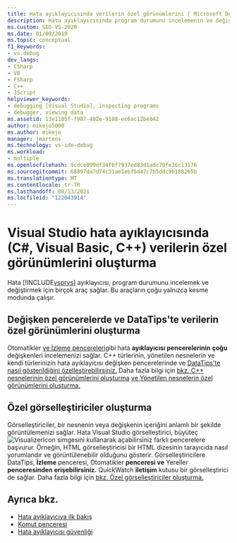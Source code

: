```yaml
---
title: Hata ayıklayıcısında verilerin özel görünümlerini | Microsoft Docs
description: Hata ayıklayıcısında program durumunu incelemenin ve değiştirmenin Visual Studio öğrenin. Bunlar Otomatikler ve İzleme pencereleri, DataTips ve Görselleştiriciler'i içerir.
ms.custom: SEO-VS-2020
ms.date: 01/09/2019
ms.topic: conceptual
f1_keywords:
- vs.debug
dev_langs:
- CSharp
- VB
- FSharp
- C++
- JScript
helpviewer_keywords:
- debugging [Visual Studio], inspecting programs
- debugger, viewing data
ms.assetid: 13e1105f-f987-402e-9108-ec6ac12be042
author: mikejo5000
ms.author: mikejo
manager: jmartens
ms.technology: vs-ide-debug
ms.workload:
- multiple
ms.openlocfilehash: 9cdce099df34fbf7937ed83d1adc70fe36c13176
ms.sourcegitcommit: 68897da7d74c31ae1ebf5d47c7b5ddc9b108265b
ms.translationtype: MT
ms.contentlocale: tr-TR
ms.lasthandoff: 08/13/2021
ms.locfileid: "122043914"
---
```

# <a name="create-custom-views-of-data-in-the-visual-studio-debugger-c-visual-basic-c"></a>Visual Studio hata ayıklayıcısında (C#, Visual Basic, C++) verilerin özel görünümlerini oluşturma

Hata [!INCLUDE[vsprvs](../code-quality/includes/vsprvs_md.md)] ayıklayıcısı, program durumunu incelemek ve değiştirmek için birçok araç sağlar. Bu araçların çoğu yalnızca kesme modunda çalışır.

## <a name="create-custom-views-of-data-in-variable-windows-and-datatips"></a>Değişken pencerelerde ve DataTips'te verilerin özel görünümlerini oluşturma

 Otomatikler [ve İzleme pencereleri](../debugger/debugger-windows.md)gibi hata **ayıklayıcısı pencerelerinin** **çoğu** değişkenleri incelemenizi sağlar. C++ türlerinin, yönetilen nesnelerin ve kendi türlerinizin hata ayıklayıcısı değişken pencerelerinde ve [DataTips'te nasıl gösterildiğini özelleştirebilirsiniz.](../debugger/view-data-values-in-data-tips-in-the-code-editor.md) Daha fazla bilgi için [bkz. C++ nesnelerinin özel görünümlerini oluşturma](../debugger/create-custom-views-of-native-objects.md) [ve Yönetilen nesnelerin özel görünümlerini oluşturma.](../debugger/create-custom-views-of-managed-objects.md)

## <a name="create-custom-visualizers"></a>Özel görselleştiriciler oluşturma

 Görselleştiriciler, bir nesnenin veya değişkenin içeriğini anlamlı bir şekilde görüntülemenizi sağlar. Hata Visual Studio görselleştirici, büyüteç ![VisualizerIcon](../debugger/media/dbg-tips-visualizer-icon.png "Görselleştirici simgesi") simgesini kullanarak açabilirsiniz farklı pencerelere başvurur. Örneğin, HTML görselleştiricisi bir HTML dizesinin tarayıcıda nasıl yorumlandır ve görüntülenebilir olduğunu gösterir. Görselleştiricilere DataTips, **İzleme** penceresi, Otomatikler **penceresi ve** Yereller **penceresinden erişebilirsiniz.** QuickWatch **iletişim** kutusu bir görselleştirici de sağlar. Daha fazla bilgi için [bkz. Özel görselleştiriciler oluşturma.](../debugger/create-custom-visualizers-of-data.md)

## <a name="see-also"></a>Ayrıca bkz.

- [Hata ayıklayıcıya ilk bakış](../debugger/debugger-feature-tour.md)
- [Komut penceresi](../ide/reference/command-window.md)
- [Hata ayıklayıcısı güvenliği](../debugger/debugger-security.md)
